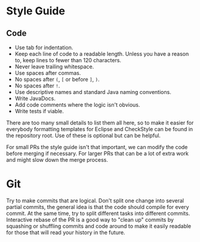 # Style Guide

## Code

* Use tab for indentation.
* Keep each line of code to a readable length. Unless you have a reason to, keep lines to fewer than 120 characters.
* Never leave trailing whitespace.
* Use spaces after commas.
* No spaces after `(`, `[` or before `]`, `)`.
* No spaces after `!`.
* Use descriptive names and standard Java naming conventions.
* Write JavaDocs.
* Add code comments where the logic isn't obvious.
* Write tests if viable.

There are too many small details to list them all here, so to make it easier for everybody formatting templates for Eclipse and CheckStyle can be found in the repository root. Use of these is optional but can be helpful.

For small PRs the style guide isn't that important, we can modify the code before merging if necessary. For larger PRs that can be a lot of extra work and might slow down the merge process.

# Git 

Try to make commits that are logical. Don't split one change into several partial commits, the general idea is that the code should compile for every commit. At the same time, try to split different tasks into different commits. Interactive rebase of the PR is a good way to "clean up" commits by squashing or shuffling commits and code around to make it easily readable for those that will read your history in the future.

